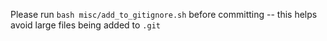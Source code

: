 Please run `bash misc/add_to_gitignore.sh` before committing -- this helps avoid large files being added to `.git`



